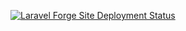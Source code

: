 [![Laravel Forge Site Deployment Status](https://img.shields.io/endpoint?url=https%3A%2F%2Fforge.laravel.com%2Fsite-badges%2F2bba1ebf-032b-428c-ab09-15daf9bb8eff%3Fdate%3D1%26label%3D1&style=for-the-badge)](https://forge.laravel.com/servers/941968/sites/2792717)
